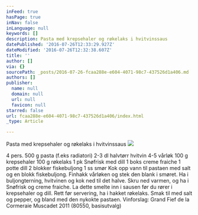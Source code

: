 ```yaml
---
inFeed: true
hasPage: true
inNav: false
inLanguage: null
keywords: []
description: Pasta med krepsehaler og røkelaks i hvitvinssaus
datePublished: '2016-07-26T12:33:29.927Z'
dateModified: '2016-07-26T12:32:38.607Z'
title: ''
author: []
via: {}
sourcePath: _posts/2016-07-26-fcaa288e-e604-4071-98c7-437526d1a406.md
authors: []
publisher:
  name: null
  domain: null
  url: null
  favicon: null
starred: false
url: fcaa288e-e604-4071-98c7-437526d1a406/index.html
_type: Article

---
```

Pasta med krepsehaler og røkelaks i hvitvinssaus
![](https://the-grid-user-content.s3-us-west-2.amazonaws.com/e61a0e5a-81c3-4a83-bafd-9a64e044b072.jpg)

4 pers. 500 g pasta (f.eks radiatori) 2-3 dl halvtørr hvitvin 4-5 vårløk 100 g krepsehaler 100 g røkelaks 1 pk Snøfrisk med dill 1 boks creme fraiche 1 potte dill 2 blokker fiskebuljong 1 ss smør Kok opp vann til pastaen med salt og en blokk fiskebuljong. Finhakk vårløken og stek den blank i smøret. Ha i buljongterning, hvitvinen og kok ned til det halve. Skru ned varmen, og ha i Snøfrisk og creme fraiche. La dette smelte inn i sausen før du rører i krepsehaler og dill. Rett før servering, ha i hakket røkelaks. Smak til med salt og pepper, og bland med den nykokte pastaen. Vinforslag: Grand Fief de la Cormeraie Muscadet 2011 (80550, basisutvalg)